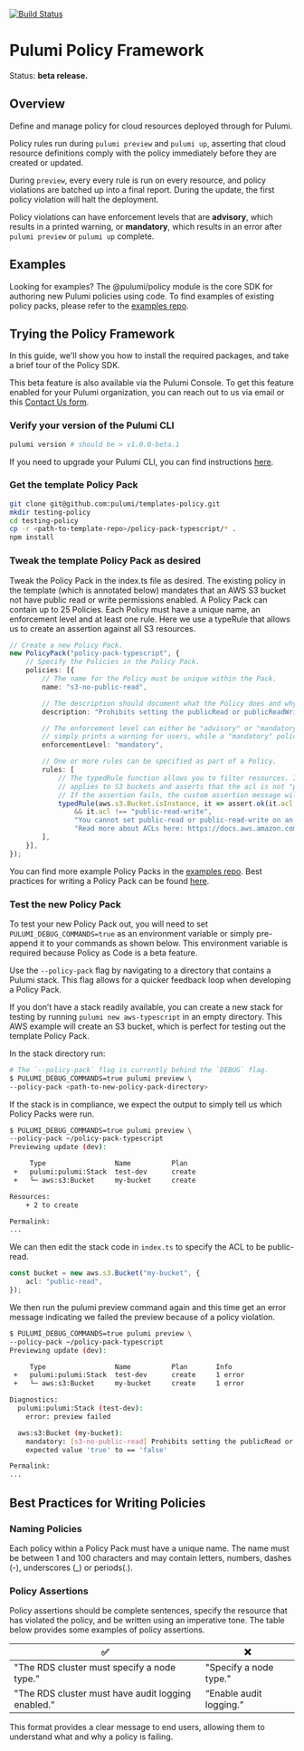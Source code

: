 [![Build Status](https://travis-ci.com/pulumi/pulumi-policy.svg?token=eHg7Zp5zdDDJfTjY8ejq&branch=master)](https://travis-ci.com/pulumi/pulumi-policy)

# Pulumi Policy Framework

Status: **beta release.**

## Overview

Define and manage policy for cloud resources deployed through for Pulumi.

Policy rules run during `pulumi preview` and `pulumi up`, asserting that cloud resource definitions
comply with the policy immediately before they are created or updated.

During `preview`, every every rule is run on every resource, and policy violations are batched up
into a final report. During the update, the first policy violation will halt the deployment.

Policy violations can have enforcement levels that are **advisory**, which results in a printed
warning, or **mandatory**, which results in an error after `pulumi preview` or `pulumi up` complete.

## Examples

Looking for examples? The @pulumi/policy module is the core SDK for authoring new Pulumi policies using code. To
find examples of existing policy packs, please refer to the [examples repo](https://github.com/pulumi/examples/tree/master/policy-packs).

## Trying the Policy Framework

In this guide, we'll show you how to install the required packages, and take a brief tour of the
Policy SDK.

This beta feature is also available via the Pulumi Console. To get this feature enabled for your Pulumi organization, you can reach out to us via email or this [Contact Us form](https://www.pulumi.com/contact/).

### Verify your version of the Pulumi CLI

```sh
pulumi version # should be > v1.0.0-beta.1
```

If you need to upgrade your Pulumi CLI, you can find instructions [here](https://www.pulumi.com/docs/get-started/install/).

### Get the template Policy Pack

```sh
git clone git@github.com:pulumi/templates-policy.git
mkdir testing-policy
cd testing-policy
cp -r <path-to-template-repo>/policy-pack-typescript/* .
npm install
```

### Tweak the template Policy Pack as desired

Tweak the Policy Pack in the index.ts file as desired. The existing policy in the template (which is annotated below) mandates that an AWS S3 bucket not have public read or write permissions enabled. A Policy Pack can contain up to 25 Policies. Each Policy must have a unique name, an enforcement level and at least one rule. Here we use a typeRule that allows us to create an assertion against all S3 resources.

```typescript
// Create a new Policy Pack.
new PolicyPack("policy-pack-typescript", {
    // Specify the Policies in the Policy Pack.
    policies: [{
        // The name for the Policy must be unique within the Pack.
        name: "s3-no-public-read",

        // The description should document what the Policy does and why it exists.
        description: "Prohibits setting the publicRead or publicReadWrite permission on AWS S3 buckets.",

        // The enforcement level can either be "advisory" or "mandatory". An "advisory" enforcement level
        // simply prints a warning for users, while a "mandatory" policy will block an update from proceeding.
        enforcementLevel: "mandatory",

        // One or more rules can be specified as part of a Policy.
        rules: [
            // The typedRule function allows you to filter resources. In this case, the rule only
            // applies to S3 buckets and asserts that the acl is not "public-read" nor "public-read-write".
            // If the assertion fails, the custom assertion message will be displayed to users.
            typedRule(aws.s3.Bucket.isInstance, it => assert.ok(it.acl !== "public-read"
                && it.acl !== "public-read-write",
                "You cannot set public-read or public-read-write on an S3 bucket. " +
                "Read more about ACLs here: https://docs.aws.amazon.com/AmazonS3/latest/dev/acl-overview.html")),
        ],
    }],
});
```

You can find more example Policy Packs in the [examples repo](https://github.com/pulumi/examples/tree/master/policy-packs). Best practices for writing a Policy Pack can be found [here](#Best-Practices-for-Writing-Policies).

### Test the new Policy Pack

To test your new Policy Pack out, you will need to set `PULUMI_DEBUG_COMMANDS=true` as an environment variable or simply pre-append it to your commands as shown below. This environment variable is required because Policy as Code is a beta feature.

Use the `--policy-pack` flag by navigating to a directory that contains a Pulumi stack. This flag allows for a quicker feedback loop when developing a Policy Pack.

If you don’t have a stack readily available, you can create a new stack for testing by running `pulumi new aws-typescript` in an empty directory. This AWS example will create an S3 bucket, which is perfect for testing out the template Policy Pack.

In the stack directory run:

```sh
# The `--policy-pack` flag is currently behind the `DEBUG` flag.
$ PULUMI_DEBUG_COMMANDS=true pulumi preview \
--policy-pack <path-to-new-policy-pack-directory>
```

If the stack is in compliance, we expect the output to simply tell us which Policy Packs were run.

```sh
$ PULUMI_DEBUG_COMMANDS=true pulumi preview \
--policy-pack ~/policy-pack-typescript
Previewing update (dev):

     Type                 Name          Plan
 +   pulumi:pulumi:Stack  test-dev  	create
 +   └─ aws:s3:Bucket     my-bucket     create

Resources:
    + 2 to create

Permalink:
...
```

We can then edit the stack code in `index.ts` to specify the ACL to be public-read.

```typescript
const bucket = new aws.s3.Bucket("my-bucket", {
    acl: "public-read",
});
```

We then run the pulumi preview command again and this time get an error message indicating we failed the preview because of a policy violation.

```sh
$ PULUMI_DEBUG_COMMANDS=true pulumi preview \
--policy-pack ~/policy-pack-typescript
Previewing update (dev):

     Type                 Name          Plan       Info
 +   pulumi:pulumi:Stack  test-dev  	create     1 error
 +   └─ aws:s3:Bucket     my-bucket     create     1 error

Diagnostics:
  pulumi:pulumi:Stack (test-dev):
    error: preview failed

  aws:s3:Bucket (my-bucket):
    mandatory: [s3-no-public-read] Prohibits setting the publicRead or publicReadWrite permission on AWS S3 buckets.
    expected value 'true' to == 'false'

Permalink:
...
```

## Best Practices for Writing Policies

### Naming Policies

Each policy within a Policy Pack must have a unique name. The name must be between 1 and 100 characters and may contain letters, numbers, dashes (-), underscores (_) or periods(.).

### Policy Assertions

Policy assertions should be complete sentences, specify the resource that has violated the policy, and be written using an imperative tone. The table below provides some examples of policy assertions.

| ✅ | ❌ |
| --- | ----------- |
| "The RDS cluster must specify a node type." | "Specify a node type." |
| "The RDS cluster must have audit logging enabled." | “Enable audit logging.” |

This format provides a clear message to end users, allowing them to understand what and why a policy is failing.
